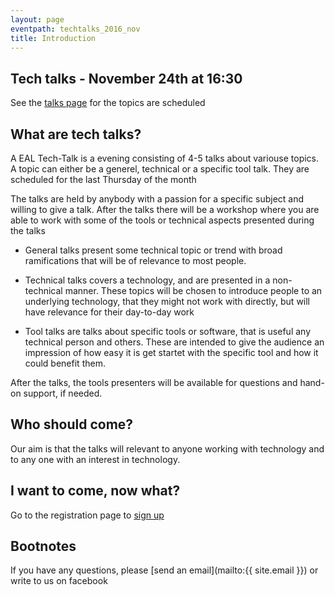 ```yaml
---
layout: page
eventpath: techtalks_2016_nov
title: Introduction
---
```



Tech talks - November 24th at 16:30
------------------------------------

See the [talks page](talks.html) for the topics are scheduled


What are tech talks?
--------------------

A EAL Tech-Talk is a evening consisting of 4-5 talks about variouse topics. A topic can either be
a generel, technical or a specific tool talk. They are scheduled for the last Thursday of the month

The talks are held by anybody with a passion for a specific subject and willing to give a talk. After the talks there will be a workshop where you are able to work with some of the tools or technical aspects presented during the talks

* General talks present some technical topic or trend with broad ramifications that will be of relevance to most people.

* Technical talks covers a technology, and are presented in a non-technical manner. These topics will be chosen to introduce people to an underlying technology, that they might not work with directly, but will have relevance for their day-to-day work

* Tool talks are talks about specific tools or software, that is useful any technical person and others. These are intended to give the audience an impression of how easy it is get startet with the specific tool and how it could benefit them.

After the talks, the tools presenters will be available for questions and hand-on support, if needed.


Who should come?
--------------------

Our aim is that the talks will relevant to anyone working with technology and to any one with an interest in technology.


I want to come, now what?
-----------------------------

Go to the registration page to [sign up](sign_up.html)


Bootnotes
--------------

If you have any questions, please [send an email](mailto:{{ site.email }}) or write to us on facebook
